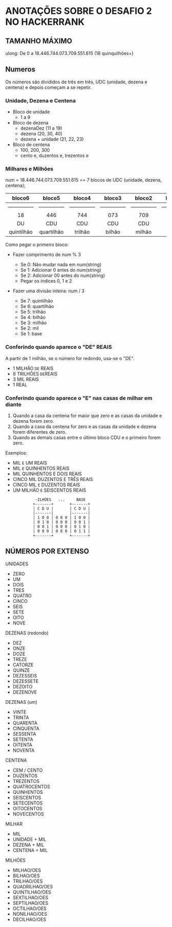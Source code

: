 # ANOTAÇÕES SOBRE O DESAFIO 2 NO HACKERRANK

## TAMANHO MÁXIMO

ulong: De 0 a 18.446.744.073.709.551.615 (18 quinquilhões+)


## Numeros

Os números são divididos de três em três, UDC (unidade, dezena e centena) e depois começam a se repetir.


### Unidade, Dezena e Centena

- Bloco de unidade
    - 1 a 9
- Bloco de dezena
    - dezenaDez (11 a 19)
    - dezena (20, 30, 40)
    - dezena + unidade (21, 22, 23)
- Bloco de centena
    - 100, 200, 300
    - cento e, duzentos e, trezentos e


### Milhares e Milhões

num = 18.446.744.073.709.551.615 == 7 blocos de UDC (unidade, dezena, centena);

| bloco6 | bloco5 | bloco4 | bloco3 | bloco2 | bloco1 | bloco0 |
| :---: | :---: | :---: | :---: | :---: | :---: | :---: |
| ————— | ————— | ————— | ————— | ————— | ————— | ————— |
| 18 | 446 | 744 | 073 | 709 | 551 | 615 |
| DU | CDU | CDU | CDU | CDU | CDU | CDU |
| quintilhão | quartilhão | trilhão | bilhão | milhão | milhar | - |

Como pegar o primeiro bloco:

- Fazer comprimento de num % 3
    - Se 0: Não mudar nada em num(string)
    - Se 1: Adicionar 0 antes do num(string)
    - Se 2: Adicionar 00 antes do num(string)
    - Pegar os índices 0, 1 e 2

- Fazer uma divisão inteira: num / 3
    - Se 7: quintilhão
    - Se 6: quartilhão
    - Se 5: trilhão
    - Se 4: bilhão
    - Se 3: milhão
    - Se 2: mil
    - Se 1: base


### Conferindo quando aparece o "DE" REAIS

A partir de 1 milhão, se o número for redondo, usa-se o "DE".

- 1 MILHÃO `DE` REAIS
- 8 TRILHÕES `DE`REAIS
- 3 MIL REAIS
- 1 REAL


### Conferindo quando aparece o "E" nas casas de milhar em diante

1. Quando a casa da centena for maior que zero e as casas da unidade e dezena forem zero.
2. Quando a casa da centena for zero e as casas da unidade e dezena forem diferentes de zero.
3. Quando as demais casas entre o último bloco CDU e o primeiro forem zero.

Exemplos:

- MIL `E` UM REAIS
- MIL `E` QUINHENTOS REAIS
- MIL QUINHENTOS E DOIS REAIS
- CINCO MIL DUZENTOS E TRÊS REAIS
- CINCO MIL `E` DUZENTOS REAIS
- UM MILHÃO `E` SEISCENTOS REAIS

```
             -ILHÕES   ...     BASE  
            +-------+       +-------+
            | C D U |       | C D U |
            |-------|       |-------|
            | 1 0 0 | 0 0 0 | 1 0 0 |
            | 0 1 0 | 0 0 0 | 0 0 1 |
            | 0 0 1 | 0 0 0 | 0 1 0 |
            | 0 0 0 | 0 0 0 | 0 1 1 |
            +-------+       +-------+
```


## NÚMEROS POR EXTENSO

UNIDADES
- ZERO
- UM
- DOIS
- TRES
- QUATRO
- CINCO
- SEIS
- SETE
- OITO
- NOVE

DEZENAS (redondo)
- DEZ
- ONZE
- DOZE
- TREZE
- CATORZE
- QUINZE
- DEZESSEIS
- DEZESSETE
- DEZOITO
- DEZENOVE

DEZENAS (um)
- VINTE
- TRINTA
- QUARENTA
- CINQUENTA
- SESSENTA
- SETENTA
- OITENTA
- NOVENTA

CENTENA
- CEM / CENTO
- DUZENTOS
- TREZENTOS
- QUATROCENTOS
- QUINHENTOS
- SEISCENTOS
- SETECENTOS
- OITOCENTOS
- NOVECENTOS

MILHAR
- MIL
- UNIDADE + MIL
- DEZENA + MIL
- CENTENA + MIL

MILHÕES
- MILHAO/OES
- BILHAO/OES
- TRILHAO/OES
- QUADRILHAO/OES
- QUINTILHAO/OES
- SEXTILHAO/OES
- SEPTILHAO/OES
- OCTILHAO/OES
- NONILHAO/OES
- DECILHAO/OES